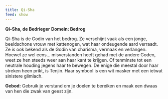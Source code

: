 ```yaml
---
title: Qi-Sha
feed: show
---
```


**Qi-Sha, de Bedrieger**
**Domein: Bedrog**

Qi-Sha is de Godin van het bedrog. Ze verschijnt vaak als een jonge, beeldschone vrouw met kattenogen, wat haar ondeugende aard verraadt. Ze is ook bekend als de Godin van charisma, vermaak en verlangen. Hoewel ze wel eens… misverstanden heeft gehad met de andere Goden, weet ze hen steeds weer aan haar kant te krijgen. Of tenminste tot een neutrale houding jegens haar te bewegen. De enige die meestal door haar streken heen prikt, is Tenjin. Haar symbool is een wit masker met een ietwat sinistere glimlach.

**Gebod:** Gebruik je verstand om je doelen te bereiken en maak een dwaas van hen die zwak van geest zijn.